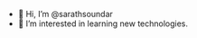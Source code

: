 - 👋 Hi, I’m @sarathsoundar
- 👀 I’m interested in learning new technologies.



<!---
sarathsoundar/sarathsoundar is a ✨ special ✨ repository because its `README.md` (this file) appears on your GitHub profile.
You can click the Preview link to take a look at your changes.
--->
